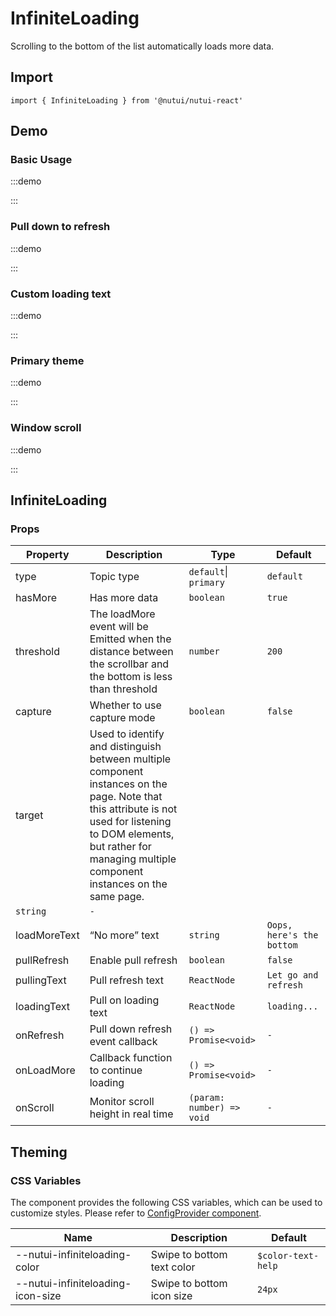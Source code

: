 # InfiniteLoading

Scrolling to the bottom of the list automatically loads more data.

## Import

```tsx
import { InfiniteLoading } from '@nutui/nutui-react'
```

## Demo

### Basic Usage

:::demo

<CodeBlock src='h5/demo1.tsx'></CodeBlock>

:::

### Pull down to refresh

:::demo

<CodeBlock src='h5/demo2.tsx'></CodeBlock>

:::

### Custom loading text

:::demo

<CodeBlock src='h5/demo3.tsx'></CodeBlock>

:::

### Primary theme

:::demo

<CodeBlock src='h5/demo4.tsx'></CodeBlock>

:::

### Window scroll

:::demo

<CodeBlock src='h5/demo5.tsx'></CodeBlock>

:::

## InfiniteLoading

### Props

| Property | Description | Type | Default |
| --- | --- | --- | --- |
| type | Topic type | `default`\| `primary` | `default` |
| hasMore | Has more data | `boolean` | `true` |
| threshold | The loadMore event will be Emitted when the distance between the scrollbar and the bottom is less than threshold | `number` | `200` |
| capture | Whether to use capture mode | `boolean` | `false` |
| target | Used to identify and distinguish between multiple component instances on the page. Note that this attribute is not used for listening to DOM elements, but rather for managing multiple component instances on the same page. |
| `string` | `-` |
| loadMoreText | “No more” text | `string` | `Oops, here's the bottom` |
| pullRefresh | Enable pull refresh | `boolean` | `false` |
| pullingText | Pull refresh text | `ReactNode` | `Let go and refresh` |
| loadingText | Pull on loading text | `ReactNode` | `loading...` |
| onRefresh | Pull down refresh event callback | `() => Promise<void>` | `-` |
| onLoadMore | Callback function to continue loading | `() => Promise<void>` | `-` |
| onScroll | Monitor scroll height in real time | `(param: number) => void` | `-` |

## Theming

### CSS Variables

The component provides the following CSS variables, which can be used to customize styles. Please refer to [ConfigProvider component](#/en-US/component/configprovider).

| Name | Description | Default |
| --- | --- | --- |
| \--nutui-infiniteloading-color | Swipe to bottom text color | `$color-text-help` |
| \--nutui-infiniteloading-icon-size | Swipe to bottom icon size | `24px` |
